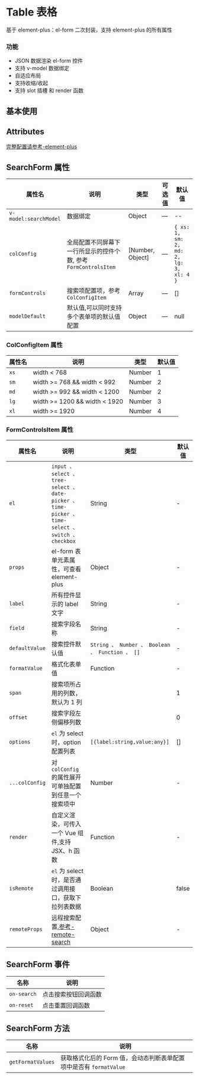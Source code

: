 # Table 表格

基于 element-plus：el-form 二次封装，支持 element-plus 的所有属性

### 功能

- JSON 数据渲染 el-form 控件
- 支持 v-model 数据绑定
- 自适应布局
- 支持收缩/收起
- 支持 slot 插槽 和 render 函数

## 基本使用

<demo src="./basic.vue"></demo>

## Attributes

[完整配置请参考-element-plus](https://element-plus.org/zh-CN/component/table.html)

## SearchForm 属性

| 属性名                | 说明                                                            | 类型             | 可选值 | 默认值                                  |
| --------------------- | --------------------------------------------------------------- | ---------------- | ------ | --------------------------------------- |
| `v-model:searchModel` | 数据绑定                                                        | Object           | —      | --                                      |
| `colConfig`           | 全局配置不同屏幕下一行所显示的控件个数, 参考 `FormControlsItem` | [Number, Object] | —      | `{ xs: 1, sm: 2, md: 2, lg: 3, xl: 4 }` |
| `formControls`        | 搜索项配置项，参考 `ColConfigItem`                              | Array            | —      | []                                      |
| `modelDefault`        | 默认值,可以同时支持多个表单项的默认值配置                       | Object           | —      | null                                    |

### ColConfigItem 属性

| 属性名 | 说明                          | 类型   | 默认值 |
| ------ | ----------------------------- | ------ | ------ |
| `xs`   | width < 768                   | Number | 1      |
| `sm`   | width >= 768 && width < 992   | Number | 2      |
| `md`   | width >= 992 && width < 1200  | Number | 2      |
| `lg`   | width >= 1200 && width < 1920 | Number | 3      |
| `xl`   | width >= 1920                 | Number | 4      |

### FormControlsItem 属性

| 属性名         | 说明                                                                                                | 类型                                            | 默认值 |
| -------------- | --------------------------------------------------------------------------------------------------- | ----------------------------------------------- | ------ |
| `el`           | `input 、 select 、 tree-select 、 date-picker 、 time-picker 、 time-select 、 switch 、 checkbox` | String                                          | -      |
| `props`        | el-form 表单元素属性，可查看 element-plus                                                           | Object                                          | -      |
| `label`        | 所有控件显示的 label 文字                                                                           | String                                          | -      |
| `field`        | 搜索字段名称                                                                                        | String                                          | -      |
| `defaultValue` | 搜索控件默认值                                                                                      | `String 、 Number 、 Boolean 、 Function 、 []` | -      |
| `formatValue`  | 格式化表单值                                                                                        | Function                                        | -      |
| `span`         | 搜索项所占用的列数，默认为 1 列                                                                     |                                                 | 1      |
| `offset`       | 搜索字段左侧偏移列数                                                                                |                                                 | 0      |
| `options`      | `el` 为 select 时，option 配置列表                                                                  | `[{label:string,value:any}]`                    | []     |
| `...colConfig` | 对 `colConfig` 的属性展开可单独配置到任意一个搜索项中                                               | Number                                          | -      |
| `render`       | 自定义渲染，可传入一个 Vue 组件,支持 JSX、h 函数                                                    | Function                                        | -      |
| `isRemote`     | `el` 为 select 时，是否通过调用接口，获取下拉列表数据                                               | Boolean                                         | false  |
| `remoteProps`  | 远程搜索配置,[参考-remote-search](http://10.130.136.69:7200/examples/remote-search/)                | Object                                          | -      |

## SearchForm 事件

| 名称        | 说明                 |
| ----------- | -------------------- |
| `on-search` | 点击搜索按钮回调函数 |
| `on-reset`  | 点击重置回调函数     |

## SearchForm 方法

| 名称              | 说明                                                               |
| ----------------- | ------------------------------------------------------------------ |
| `getFormatValues` | 获取格式化后的 Form 值，会动态判断表单配置项中是否有 `formatValue` |
